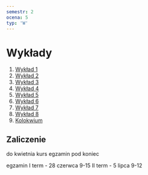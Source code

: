 ```yaml
---
semestr: 2
ocena: 5
typ: 'W'
---
```


# Wykłady
1. [Wykład 1](/Notatki/Semestr%202/Analiza%20matematyczna%202.3A/Wyk%C5%82ady/Wyk%C5%82ad%201/Wyk%C5%82ad%201.md)
2. [Wykład 2](/Notatki/Semestr%202/Analiza%20matematyczna%202.3A/Wyk%C5%82ady/Wyk%C5%82ad%202/Wyk%C5%82ad%202.md)
3. [Wykład 3](/Notatki/Semestr%202/Analiza%20matematyczna%202.3A/Wyk%C5%82ady/Wyk%C5%82ad%203/Wyk%C5%82ad%203.md)
4. [Wykład 4](/Notatki/Semestr%202/Analiza%20matematyczna%202.3A/Wyk%C5%82ady/Wyk%C5%82ad%204/Wyk%C5%82ad%204.md)
5. [Wykład 5](/Notatki/Semestr%202/Analiza%20matematyczna%202.3A/Wyk%C5%82ady/Wyk%C5%82ad%205/Wyk%C5%82ad%205.md)
6. [Wykład 6](/Notatki/Semestr%202/Analiza%20matematyczna%202.3A/Wyk%C5%82ady/Wyk%C5%82ad%206/Wyk%C5%82ad%206.md)
7. [Wykład 7](/Notatki/Semestr%202/Analiza%20matematyczna%202.3A/Wyk%C5%82ady/Wyk%C5%82ad%207/Wyk%C5%82ad%207.md)
8. [Wykład 8](/Notatki/Semestr%202/Analiza%20matematyczna%202.3A/Wyk%C5%82ady/Wyk%C5%82ad%208/Wyk%C5%82ad%208.md)
9. [Kolokwium](/Notatki/Semestr%202/Analiza%20matematyczna%202.3A/Wyk%C5%82ady/Kolokwium/Kolokwium.md)

## Zaliczenie

do kwietnia kurs
egzamin pod koniec

egzamin 
I term - 28 czerwca 9-15
II term - 5 lipca 9-12
